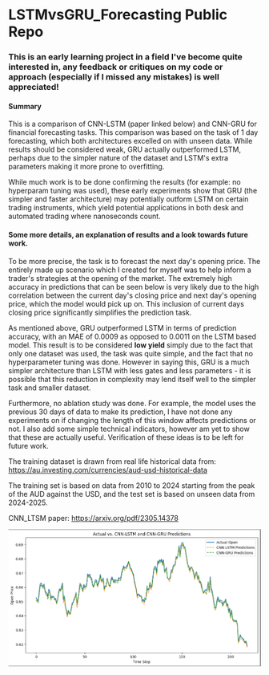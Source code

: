 # LSTMvsGRU_Forecasting Public Repo

### This is an early learning project in a field I've become quite interested in, any feedback or critiques on my code or approach (especially if I missed any mistakes) is well appreciated!

#### Summary
This is a comparison of CNN-LSTM (paper linked below) and CNN-GRU for financial forecasting tasks. This comparison was based on the task of 1 day forecasting, which both architectures excelled on with unseen data. While results should be considered weak, GRU actually outperformed LSTM, perhaps due to the simpler nature of the dataset and LSTM's extra parameters making it more prone to overfitting. 

While much work is to be done confirming the results (for example: no hyperparam tuning was used), these early experiments show that GRU (the simpler and faster architecture) may potentially outform LSTM on certain trading instruments, which yield potential applications in both desk and automated trading where nanoseconds count.

#### Some more details, an explanation of results and a look towards future work.
To be more precise, the task is to forecast the next day's opening price. The entirely made up scenario which I created for myself was to help inform a trader's strategies at the opening of the market. The extremely high accuracy in predictions that can be seen below is very likely due to the high correlation between the current day's closing price and next day's opening price, which the model would pick up on. This inclusion of current days closing price significantly simplifies the prediction task. 

As mentioned above, GRU outperformed LSTM in terms of prediction accuracy, with an MAE of 0.0009 as opposed to 0.0011 on the LSTM based model. This result is to be considered **low yield** simply due to the fact that only one dataset was used, the task was quite simple, and the fact that no hyperparameter tuning was done. However in saying this, GRU is a much simpler architecture than LSTM with less gates and less parameters - it is possible that this reduction in complexity may lend itself well to the simpler task and smaller dataset. 

Furthermore, no ablation study was done. For example, the model uses the previous 30 days of data to make its prediction, I have not done any experiments on if changing the length of this window affects predictions or not. I also add some simple technical indicators, however am yet to show that these are actually useful. Verification of these ideas is to be left for future work. 

The training dataset is drawn from real life historical data from: https://au.investing.com/currencies/aud-usd-historical-data

The training set is based on data from 2010 to 2024 starting from the peak of the AUD against the USD, and the test set is based on unseen data from 2024-2025.

CNN_LTSM paper: https://arxiv.org/pdf/2305.14378

![Prediction Chart](predictionChart.png)
